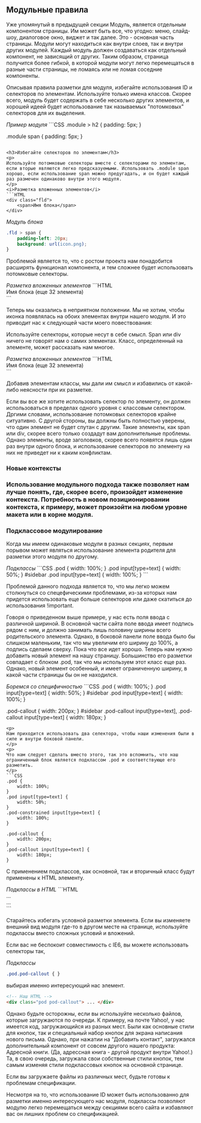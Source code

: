 <h2>Модульные правила</h2>
<p>
Уже упомянутый в предыдущей секции Модуль, является отдельным компонентом страницы. Им может быть все, что угодно: меню, слайд-шоу, диалоговое окно, виджет и так далее. Это - основная часть страницы. Модули могут находиться как внутри слоев, так и внутри других модулей. Каждый модуль должен создаваться как отдельный компонент, не зависящий от других. Таким образом, страница получится более гибкой, в которой модули могут легко перемещаться в разные части страницы, не ломаясь или не ломая соседние компоненты.
</p>
<p>
Описывая правила разметки для модуля, избегайте использования ID и селекторов по элементам. Используйте только имена классов. Скорее всего, модуль будет содержать в себе несколько других элементов, и хорошей идеей будет использование так называемых "потомковых" селекторов для их выделения. 
</p>
<i>Пример модуля</i>
```CSS
.module > h2 {
    padding: 5px;
}

.module span {
    padding: 5px;
}
```

<h3>Избегайте селекторов по элементам</h3>
<p>
Используйте потомковые селекторы вместе с селекторами по элементам, если вторые являются легко предсказуемыми. Использовать .module span хорошо, если использование span можно предугадать, и он будет каждый раз размечен одинаково внутри этого модуля.
</p>
<i>Разметка вложенных элементов</i>
```HTML
<div class="fld">
    <span>Имя блока</span>
</div>
```
<i>Модуль блока</i>
```CSS
.fld > span {
    padding-left: 20px;
    background: url(icon.png);
}
```
<p>
Проблемой является то, что с ростом проекта нам понадобится расширять функционал компонента, и тем сложнее будет использовать потомковые селекторы. 
</p>
<i>Разметка вложенных элементов</i>
```HTML
<div class="fld">
    <span>Имя блока</span> 
    <span>(еще 32 элемента)</span>
</div>
```
<p>
Теперь мы оказались в неприятном положении. Мы не хотим, чтобы иконка появлялась на обоих элементах внутри нашего модуля. И это приводит нас к следующей части моего повествования: 
</p>
<p>
Используйте селекторы, которые несут в себе смысл. Span или div ничего не говорят нам о самих элементах. Класс, определенный на элементе, может рассказать нам многое.
</p>
<i>Разметка вложенных элементов</i>
```HTML
<div class="fld">
    <span class="fld-name">Имя блока</span> 
    <span class="fld-items">(еще 32 элемента)</span>
</div>
```
<p>
Добавив элементам классы, мы дали им смысл и избавились от какой-либо неясности при их разметке.
</p>
<p>
Если вы все же хотите использовать селектор по элементу, он должен использоваться в пределах одного уровня с классовым селектором. Дргими словами, использование потомковых селекторов крайне ситуативно. С другой стороны, вы должны быть полностью уверены, что один элемент не будет спутан с другим. Такие элементы, как span или div, скорее всего только создадут вам дополнительные проблемы. Однако элементы, вроде заголовков, скорее всего появятся лишь один раз внутри одного блока, и использование селекторов по элементу на них не приведет ни к каким конфликтам.
</p>
<h3>Новые контексты<h3>
<p>
Использование модульного подхода также позволяет нам лучше понять, где, скорее всего, произойдет изменение контекста. Потребность в новом позиционировании контекста, к примеру, может произойти на любом уровне макета или в корне модуля.
</p>
<h3>Подклассовое модулирование</h3>
<p>
Когда мы имеем одинаковые модули в разных секциях, первым порывом может являться использование элемента родителя для разметки этого модуля по другому.
</p>
<i>Подклассы</i>
```CSS
.pod { 
    width: 100%; 
}
.pod input[type=text] { 
    width: 50%; 
}
#sidebar .pod input[type=text] { 
    width: 100%; 
}
```
<p>
Проблемой данного подхода является то, что мы легко можем столкнуться со спецефическими проблемами, из-за которых нам придется использовать еще больше селекторов или даже скатиться до использования !important.
</p>
<p>
Говоря о приведенном выше примере, у нас есть поля ввода с различной шириной. В основной части сайта поле ввода имеет подпись рядом с ним, и должно занимать лишь половину ширины всего родительского элемента. Однако, в боковой панели поле ввода было бы слишком маленьким, так что мы увеличим его ширину до 100%, а подпись сделаем сверху. Пока что все идет хорошо. Теперь нам нужно добавить новый элемент на нашу страницу. Большинство его разметки совпадает с блоком .pod, так что мы используем этот класс еще раз. Однако, новый элемент особенный, и имеет ограниченную ширину, в какой части страницы бы он не находился. 
</p>
<i>Боремся со специфичностью</i>
```CSS
.pod { 
    width: 100%; 
} 
.pod input[type=text] { 
    width: 50%; 
}
#sidebar .pod input[type=text] { 
    width: 100%; 
}

.pod-callout { 
    width: 200px; 
}
#sidebar .pod-callout input[type=text],
.pod-callout input[type=text] { 
    width: 180px; 
}
```
<p>
Нам приходится использовать два селектора, чтобы наши изменения были в силе и внутри боковой панели.
</p>
<p>
Что нам следует сделать вместо этого, так это вспомнить, что наш ограниченный блок является подклассом .pod и соответствующе его разметить.
</p>
```CSS
.pod { 
    width: 100%; 
} 
.pod input[type=text] { 
    width: 50%; 
}
.pod-constrained input[type=text] { 
    width: 100%; 
}

.pod-callout { 
    width: 200px; 
}
.pod-callout input[type=text] { 
    width: 180px; 
}
```
<p>
С применением подклассов, как основной, так и вторичный класс будут применены к HTML элементу.
</p>
<i>Подклассы в HTML</i>
```HTML
<div class="pod pod-constrained">...</div>
<div class="pod pod-callout">...</div> 
```
<p>
Старайтесь избегать условной разметки элемента. Если вы изменяете внешний вид модуля где-то в другом месте на странице, используйте подклассы вместо сложных условий и вложений.
</p>
Если вас не беспокоит совместимость с IE6, вы можете использовать селекторы так,

<i>Подклассы</i>
```CSS
.pod.pod-callout { }
```
выбирая именно интересующий нас элемент.
```HTML
<!-- Наш HTML -->
<div class="pod pod-callout"> ... </div>
```
</p>
<p>
Однако будьте осторожны, если вы используйте несколько файлов, которые загружаются по очереди. К примеру, на почте Yahoo!, у нас имеется код, загружающийся из разных мест. Были как основные стили для кнопок, так и специальный набор кнопок для экрана написания нового письма. Однако, при нажатии на "Добавить контакт", загружался дополнительный компонент от совсем другого нашего продукта: Адресной книги. (Да, адрессная книга - другой продукт внутри Yahoo!.) Та, в свою очередь, загружала свои собственные стили кнопок, тем самым изменяя стили подклассовых кнопок на основной странице.
</p>
<p>
Если вы загружаете файлы из различных мест, будьте готовы к проблемам спецификации.
</p>
<p>
Несмотря на то, что использование ID может быть использованно для разметки именно интересующего нас модуля, подклассы позволяют модулю легко перемещаться между секциями всего сайта и избавляют вас он лишних проблем со спецификацией.
</p>